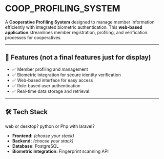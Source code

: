 # COOP_PROFILING_SYSTEM

A **Cooperative Profiling System** designed to manage member information efficiently with integrated biometric authentication. This **web-based application** streamlines member registration, profiling, and verification processes for cooperatives.

---

## 📌 Features (not a final features just for display)
- ✅ Member profiling and management
- ✅ Biometric integration for secure identity verification
- ✅ Web-based interface for easy access
- ✅ Role-based user authentication
- ✅ Real-time data storage and retrieval

---

## 🛠 Tech Stack
web or desktop? 
python or Php with laravel? 
- **Frontend:** *(choose your stack)* 
- **Backend:** *(choose your stack)*
- **Database:** PostgreSQL
- **Biometric Integration:** Fingerprint scanning API
